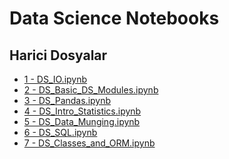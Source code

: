 # Data Science Notebooks


<!--Index-->

## Harici Dosyalar

- [1 - DS_IO.ipynb](./1%20-%20DS_IO.ipynb)
- [2 - DS_Basic_DS_Modules.ipynb](./2%20-%20DS_Basic_DS_Modules.ipynb)
- [3 - DS_Pandas.ipynb](./3%20-%20DS_Pandas.ipynb)
- [4 - DS_Intro_Statistics.ipynb](./4%20-%20DS_Intro_Statistics.ipynb)
- [5 - DS_Data_Munging.ipynb](./5%20-%20DS_Data_Munging.ipynb)
- [6 - DS_SQL.ipynb](./6%20-%20DS_SQL.ipynb)
- [7 - DS_Classes_and_ORM.ipynb](./7%20-%20DS_Classes_and_ORM.ipynb)


<!--Index-->
